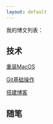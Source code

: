 ```yaml
---
layout: default
---
```


我的博文列表：

## 技术

[重装MacOS](./docs/2017-10-01-mac-setup.md)

[Git基础操作](./docs/2017-10-02-git-basic.md)

[搭建博客](./docs/2017-10-03-buildnewblog.md)

## 随笔
